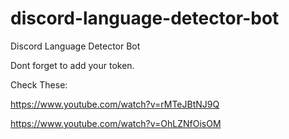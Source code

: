 # discord-language-detector-bot
Discord Language Detector Bot


Dont forget to add your token.

Check These:

https://www.youtube.com/watch?v=rMTeJBtNJ9Q


https://www.youtube.com/watch?v=OhLZNfOisOM
